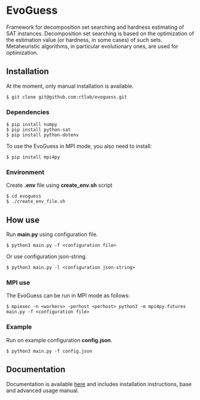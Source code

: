 # EvoGuess

Framework for decomposition set searching and hardness estimating of SAT instances.
Decomposition set searching is based on the optimization of the estimation value (or hardness, in some cases) of such sets.
Metaheuristic algorithms, in particular evolutionary ones, are used for optimization.

## Installation

At the moment, only manual installation is available.

```shell script
$ git clone git@github.com:ctlab/evoguess.git
```

### Dependencies

```shell script
$ pip install numpy
$ pip install python-sat
$ pip install python-dotenv
```

To use the EvoGuess in MPI mode, you also need to install:

```shell script
$ pip install mpi4py
```

### Environment

Create **.env** file using **create_env.sh** script

```shell script
$ cd evoguess
$ ./create_env_file.sh
```

## How use

Run **main.py** using configuration file.

```shell script
$ python3 main.py -f <configuration file>
```

Or use configuration json-string.

```shell script
$ python3 main.py -l <configuration json-string>
```

### MPI use

The EvoGuess can be run in MPI mode as follows:

```shell script
$ mpiexec -n <workers> -perhost <perhost> python3 -m mpi4py.futures main.py -f <configuration file>
```

### Example

Run on example configuration **config.json**.

```shell script
$ python3 main.py -f config.json
```

## Documentation

Documentation is available [here](https://evoguess.readthedocs.io/) and includes installation instructions, base and advanced usage manual.